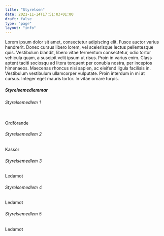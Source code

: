 ```yaml
---
title: "Styrelsen"
date: 2021-11-14T17:51:03+01:00
draft: false
type: "page"
layout: "info"
---
```


Lorem ipsum dolor sit amet, consectetur adipiscing elit. Fusce auctor varius hendrerit. Donec cursus libero lorem, vel scelerisque lectus pellentesque quis. Vestibulum blandit, libero vitae fermentum consectetur, odio tortor vehicula quam, a suscipit velit ipsum ut risus. Proin in varius enim. Class aptent taciti sociosqu ad litora torquent per conubia nostra, per inceptos himenaeos. Maecenas rhoncus nisi sapien, ac eleifend ligula facilisis in. Vestibulum vestibulum ullamcorper vulputate. Proin interdum in mi at cursus. Integer eget mauris tortor. In vitae ornare turpis.

##### Styrelsemedlemmar
###### Styrelsemedlem 1
<br/>Ordförande

###### Styrelsemedlem 2
Kassör

###### Styrelsemedlem 3
Ledamot

###### Styrelsemedlem 4
Ledamot

###### Styrelsemedlem 5
Ledamot
